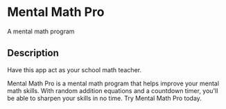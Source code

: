 # Mental Math Pro
A mental math program

## Description
Have this app act as your school math teacher. 

Mental Math Pro is a mental math program that helps improve your mental math skills. With random addition equations and a countdown timer, you'll be able to sharpen your skills in no time. Try Mental Math Pro today.
